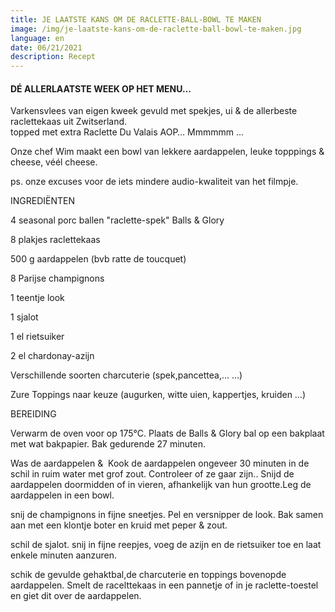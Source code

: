 ```yaml
---
title: JE LAATSTE KANS OM DE RACLETTE-BALL-BOWL TE MAKEN
image: /img/je-laatste-kans-om-de-raclette-ball-bowl-te-maken.jpg
language: en
date: 06/21/2021
description: Recept
---
```

<!--StartFragment-->

#### DÉ ALLERLAATSTE WEEK OP HET MENU...

Varkensvlees van eigen kweek gevuld met spekjes, ui & de allerbeste raclettekaas uit Zwitserland.\
topped met extra Raclette Du Valais AOP… Mmmmmm ...

Onze chef Wim maakt een bowl van lekkere aardappelen, leuke topppings & cheese, véél cheese.

ps. onze excuses voor de iets mindere audio-kwaliteit van het filmpje.

INGREDIËNTEN

4 seasonal porc ballen "raclette-spek" Balls & Glory

8 plakjes raclettekaas

500 g aardappelen (bvb ratte de toucquet)

8 Parijse champignons

1 teentje look

1 sjalot

1 el rietsuiker

2 el chardonay-azijn

Verschillende soorten charcuterie (spek,pancettea,... …)

Zure Toppings naar keuze (augurken, witte uien, kappertjes, kruiden …)

BEREIDING

Verwarm de oven voor op 175°C. Plaats de Balls & Glory bal op een bakplaat met wat bakpapier. Bak gedurende 27 minuten.

Was de aardappelen &  Kook de aardappelen ongeveer 30 minuten in de schil in ruim water met grof zout. Controleer of ze gaar zijn.. Snijd de aardappelen doormidden of in vieren, afhankelijk van hun grootte.Leg de aardappelen in een bowl.

snij de champignons in fijne sneetjes. Pel en versnipper de look. Bak samen aan met een klontje boter en kruid met peper & zout.

schil de sjalot. snij in fijne reepjes, voeg de azijn en de rietsuiker toe en laat enkele minuten aanzuren.

schik de gevulde gehaktbal,de charcuterie en toppings bovenopde aardappelen. Smelt de racelttekaas in een pannetje of in je raclette-toestel en giet dit over de aardappelen.

<!--EndFragment-->